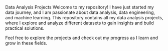 Data Analysis Projects
Welcome to my repository! I have just started my data journey, and I am passionate about data analysis, data engineering, and machine learning. 
This repository contains all my data analysis projects, where I explore and analyze different datasets to gain insights and build practical solutions.

Feel free to explore the projects and check out my progress as I learn and grow in these fields.
